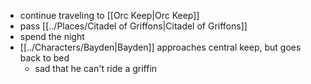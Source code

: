 - continue traveling to [[Orc Keep|Orc Keep]]
- pass [[../Places/Citadel of Griffons|Citadel of Griffons]]
- spend the night
- [[../Characters/Bayden|Bayden]] approaches central keep, but goes back to bed
	- sad that he can't ride a griffin